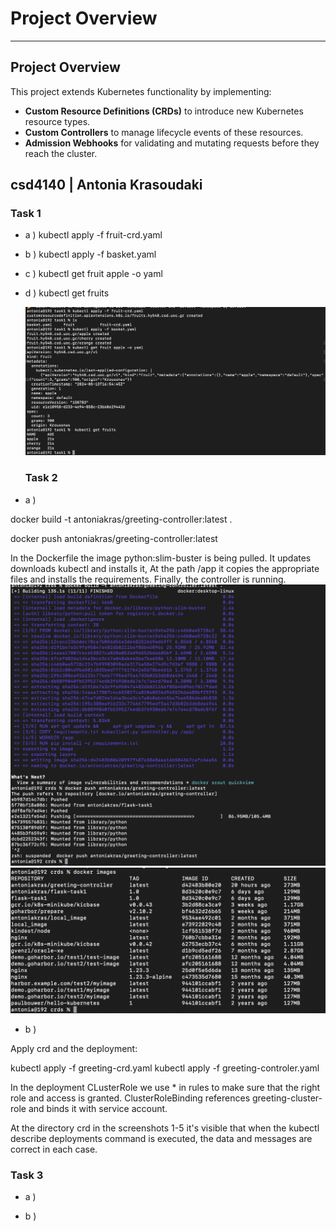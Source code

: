 # Project Overview
---------------------

## Project Overview
This project extends Kubernetes functionality by implementing:
- **Custom Resource Definitions (CRDs)** to introduce new Kubernetes resource types.
- **Custom Controllers** to manage lifecycle events of these resources.
- **Admission Webhooks** for validating and mutating requests before they reach the cluster.


## csd4140 | Antonia Krasoudaki


### Task 1

* a )
kubectl apply -f fruit-crd.yaml

* b )
kubectl apply -f basket.yaml

* c )
kubectl get fruit apple -o yaml

* d )
  kubectl get fruits

  ![1](task1/1.png)

  ### Task 2

* a )
  
docker build -t antoniakras/greeting-controller:latest .

docker push antoniakras/greeting-controller:latest

In the Dockerfile the image python:slim-buster is being pulled. It updates downloads kubectl and installs it,
At the path /app it copies the appropriate files and installs the requirements.
Finally, the controller is running.
![1](task1/1.1.png)
![1](task1/1.2.png)

* b )
  
Apply crd and the deployment:

kubectl apply -f greeting-crd.yaml
kubectl apply -f greeting-controler.yaml

In the deployment CLusterRole we use * in rules to make sure that
the right role and access is granted. ClusterRoleBinding references greeting-cluster-role 
and binds it with service account. 

At the directory crd in the screenshots 1-5  it's visible that when the kubectl describe deployments command is executed, the data and messages are correct in each case. 


  ### Task 3

  * a )

  * b )
  
